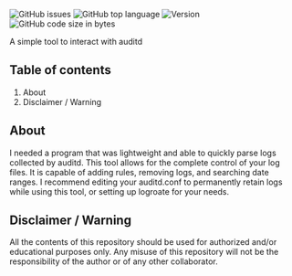 ![GitHub issues](https://img.shields.io/github/issues/Operational-Sciences-Group/Project-Gold-Courier?logo=Github&style=plastic)
![GitHub top language](https://img.shields.io/github/languages/top/Operational-Sciences-Group/Project-Gold-Courier?logo=BASH&style=plastic)
![Version](https://img.shields.io/badge/Version-1.0-sucess?style=plastic)
![GitHub code size in bytes](https://img.shields.io/github/languages/code-size/Operational-Sciences-Group/Project-Gold-Courier?style=plastic)

A simple tool to interact with auditd

## Table of contents

1. About
2. Disclaimer / Warning


## About

I needed a program that was lightweight and able to quickly parse logs collected by auditd. This tool allows for the complete control of your log files. It is capable of adding rules, removing logs, and searching date ranges. I recommend editing your 
auditd.conf to permanently retain logs while using this tool, or setting up logroate for your needs.

## Disclaimer / Warning
All the contents of this repository should be used for authorized and/or educational purposes only. Any misuse of this repository will not be the responsibility of the author or of any other collaborator.

